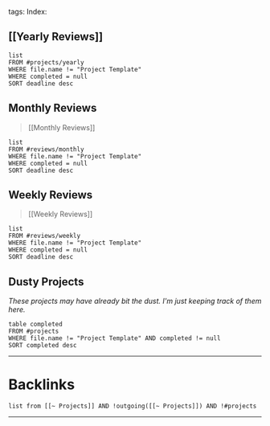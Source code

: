 tags:
Index: 
## [[Yearly Reviews]]
```dataview
list
FROM #projects/yearly
WHERE file.name != "Project Template"
WHERE completed = null
SORT deadline desc
```
## Monthly Reviews
 > [[Monthly Reviews]]
```dataview
list
FROM #reviews/monthly
WHERE file.name != "Project Template"
WHERE completed = null
SORT deadline desc
```
## Weekly Reviews
> [[Weekly Reviews]]
```dataview
list
FROM #reviews/weekly
WHERE file.name != "Project Template"
WHERE completed = null
SORT deadline desc
```
## Dusty Projects
*These projects may have already bit the dust. I'm just keeping track of them here.*
```dataview
table completed
FROM #projects
WHERE file.name != "Project Template" AND completed != null
SORT completed desc
```
___
# Backlinks
```dataview
list from [[~ Projects]] AND !outgoing([[~ Projects]]) AND !#projects
```
___
